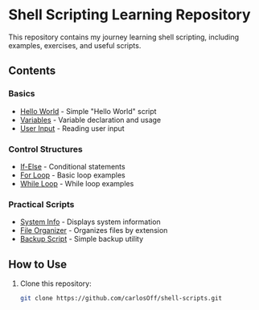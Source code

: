 # Shell Scripting Learning Repository

This repository contains my journey learning shell scripting, including examples, exercises, and useful scripts.

## Contents

### Basics
- [Hello World](hello_world.sh) - Simple "Hello World" script
- [Variables](variables.sh) - Variable declaration and usage
- [User Input](user_input.sh) - Reading user input

### Control Structures
- [If-Else](if_else.sh) - Conditional statements
- [For Loop](for_loop.sh) - Basic loop examples
- [While Loop](while_loop.sh) - While loop examples

### Practical Scripts
- [System Info](system_info.sh) - Displays system information
- [File Organizer](file_organizer.sh) - Organizes files by extension
- [Backup Script](backup.sh) - Simple backup utility

## How to Use
1. Clone this repository:
   ```bash
   git clone https://github.com/carlosOff/shell-scripts.git
   ```